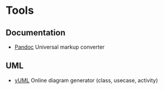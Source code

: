 # Tools

## Documentation

- [Pandoc](http://pandoc.org/) Universal markup converter

## UML

- [yUML](https://yuml.me/) Online diagram generator (class, usecase, activity)